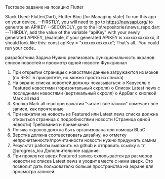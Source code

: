 Тестовое задание на позицию Flutter

Stack Used: Flutter(Dart), Flutter Bloc (for Managing state)
To run this app on your device, 
--FIRSTLY, you will need to go to https://newsapi.org/ to generate an APIKEY
--SECONDLY, go to the lib\repositories\news_repo.dart
--THIRDLY, add the value of the variable "apiKey" with your newly generated APIKEY, (example, if your generated APIKEY is xxxxxxxxxxxxx, it should look like this: const apiKey = "xxxxxxxxxxxxx";
That's all...You could run your code..

разработчика
Задача
Нужно реализовать функциональность экранов: список новостей и просмотр одной
новости
Функционал
1. При открытии страницы с новостями данные загружаются из моков (по REST в
приоритете, но можно просто из списка)
2. На экране списка новостей должны показываться:
o Карусель с Featured новостями (горизонтальный скролл)
o Список Latest news c последними новостями (вертикальный скролл)
o AppBar с кнопкой Mark all read
3. Кнопка Mark all read при нажатии "читает все записи" помечает все записи, как
прочтенные
4. При нажатии на новость из Featured или Latest news списка должна открыться
страница с подробностями новости (Страница одной новости)
Требования и примечания
1. Логика экранов должна быть организована при помощи BLoC
2. Верстка должна соотвествовать дизайну, но отметку
непрочитанности/прочитанности новости нужно придумать самим
3. Результат работы выложить на github и отправить ссылку в тг @progress_icu
Дополнительное задание:
1. При прокрутке вверх Featured запись схлопывается до размеров новости из списка
Latest news и уходит вместе с ними вверх. Это позволит дать пользователю больше
пространства на экране для просмотра записей


